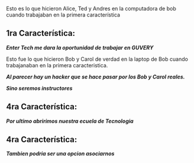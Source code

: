 Esto es lo que hicieron Alice, Ted y Andres en la computadora de bob cuando trabajaban en la primera característica

## 1ra Característica:

***Enter Tech me dara la oportunidad de trabajar en GUVERY***

Esto fue lo que hicieron Bob y Carol de verdad en la laptop de Bob cuando trabajanaban en la primera caracteristica.

***Al parecer hay un hacker que se hace pasar por los Bob y Carol reales.***

***Sino seremos instructores***

## 4ra Característica:

***Por ultimo abririmos nuestra ecuela de Tecnologia***

## 4ra Característica:

***Tambien podria ser una opcion asociarnos***
